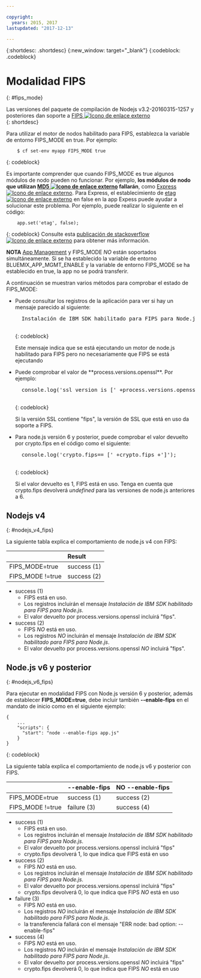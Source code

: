 ```yaml
---

copyright:
  years: 2015, 2017
lastupdated: "2017-12-13"

---
```


{:shortdesc: .shortdesc}
{:new_window: target="_blank"}
{:codeblock: .codeblock}

# Modalidad FIPS
{: #fips_mode}

Las versiones del paquete de compilación de Nodejs v3.2-20160315-1257 y posteriores dan soporte a [FIPS ![Icono de enlace externo](../../icons/launch-glyph.svg "Icono de enlace externo")](https://en.wikipedia.org/wiki/Federal_Information_Processing_Standards)  
{: shortdesc}

Para utilizar el motor de nodos habilitado para FIPS, establezca la variable de entorno FIPS_MODE en true.
Por ejemplo:

```
    $ cf set-env myapp FIPS_MODE true
```
{: codeblock}

Es importante comprender que cuando FIPS_MODE es true algunos módulos de nodo pueden no funcionar.  Por ejemplo, **los módulos de nodo que utilizan [MD5 ![Icono de enlace externo](../../icons/launch-glyph.svg "Icono de enlace externo")](https://en.wikipedia.org/wiki/MD5) fallarán**, como [Express ![Icono de enlace externo](../../icons/launch-glyph.svg "Icono de enlace externo")](http://expressjs.com/).  Para Express, el establecimiento de [etag ![Icono de enlace externo](../../icons/launch-glyph.svg "Icono de enlace externo")](http://expressjs.com/en/api.html) en false en la app
Expess puede ayudar a solucionar este problema. Por ejemplo, puede realizar lo siguiente en el código:
```
    app.set('etag', false);
```
{: codeblock}
Consulte esta [publicación de stackoverflow ![Icono de enlace externo](../../icons/launch-glyph.svg "Icono de enlace externo")](http://stackoverflow.com/questions/15191511/disable-etag-header-in-express-node-js)
para obtener más información.



**NOTA** [App Management](/docs/manageapps/app_mng.html) y FIPS_MODE *NO* están soportados simultáneamente.  Si se ha establecido la variable de entorno BLUEMIX_APP_MGMT_ENABLE y la variable de entorno FIPS_MODE se ha establecido en true, la app no se podrá transferir.

A continuación se muestran varios métodos para comprobar el estado de FIPS_MODE:
<ul>
<li> Puede consultar los registros de la aplicación para ver si hay un mensaje parecido al siguiente:    

  <pre>
  Instalación de IBM SDK habilitado para FIPS para Node.js (4.4.3) desde la memoria caché
  </pre>
  {: codeblock}

Este mensaje indica que se está ejecutando un motor de node.js habilitado para FIPS pero no necesariamente que FIPS se está ejecutando
</li>

<li> Puede comprobar el valor de **process.versions.openssl**. Por ejemplo:

  <pre>
  console.log('ssl version is [' +process.versions.openssl +']');
  </pre>
  {: codeblock}

Si la versión SSL contiene "fips", la versión de SSL que está en uso da soporte a FIPS.  
</li>

<li> Para node.js versión 6 y posterior, puede comprobar el valor devuelto por crypto.fips en el código como el siguiente:

  

  <pre>
  console.log('crypto.fips== [' +crypto.fips +']');
  </pre>
  {: codeblock}

Si el valor devuelto es 1, FIPS está en uso. Tenga en cuenta que crypto.fips devolverá *undefined* para las versiones de node.js anteriores a 6.
</li>
</ul>

## Nodejs v4
{: #nodejs_v4_fips}

La siguiente tabla explica el comportamiento de node.js v4 con FIPS:

|                 | Result        |
| :-------------- | :------------ |
|FIPS_MODE=true   |success (1)    |
|FIPS_MODE !=true |success (2)    |

* success (1)
  * FIPS está en uso.
  * Los registros incluirán el mensaje *Instalación de IBM SDK habilitado para FIPS para Node.js*.
  * El valor devuelto por process.versions.openssl incluirá "fips".
* success (2)
  * FIPS *NO* está en uso.
  * Los registros *NO* incluirán el mensaje *Instalación de IBM SDK habilitado para FIPS para Node.js*.
  * El valor devuelto por process.versions.openssl *NO* incluirá "fips".

## Node.js v6 y posterior
{: #nodejs_v6_fips}

Para ejecutar en modalidad FIPS con Node.js versión 6 y posterior, además de establecer **FIPS_MODE=true**, debe incluir también **--enable-fips** en el mandato de inicio como en el siguiente ejemplo:
```
{
    ...   
    "scripts": {
      "start": "node --enable-fips app.js"
    }
}
```
{: codeblock}

La siguiente tabla explica el comportamiento de node.js v6 y posterior con FIPS. 

|                 |--enable-fips  |NO --enable-fips |
| :-------------- | :------------ | :-------------- |
|FIPS_MODE=true   |success (1)    |success (2)      |
|FIPS_MODE !=true |failure (3)    |success (4)      |

* success (1)
  * FIPS está en uso.
  * Los registros incluirán el mensaje *Instalación de IBM SDK habilitado para FIPS para Node.js*.
  * El valor devuelto por process.versions.openssl incluirá "fips"
  * crypto.fips devolverá 1, lo que indica que FIPS está en uso
* success (2)
  * FIPS *NO* está en uso.
  * Los registros incluirán el mensaje *Instalación de IBM SDK habilitado para FIPS para Node.js*.
  * El valor devuelto por process.versions.openssl incluirá "fips"
  * crypto.fips devolverá 0, lo que indica que FIPS *NO* está en uso
* failure (3)
  * FIPS *NO* está en uso.
  * Los registros *NO* incluirán el mensaje *Instalación de IBM SDK habilitado para FIPS para Node.js*.
  * la transferencia fallará con el mensaje "ERR node: bad option: --enable-fips"
* success (4)
  * FIPS *NO* está en uso.
  * Los registros *NO* incluirán el mensaje *Instalación de IBM SDK habilitado para FIPS para Node.js*.
  * El valor devuelto por process.versions.openssl *NO* incluirá "fips"
  * crypto.fips devolverá 0, lo que indica que FIPS *NO* está en uso
